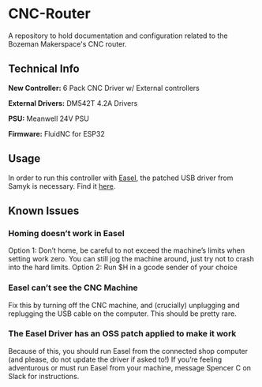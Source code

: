 # CNC-Router

A repository to hold documentation and configuration related to the Bozeman Makerspace's CNC router.

## Technical Info

**New Controller:** 6 Pack CNC Driver w/ External controllers

**External Drivers:** DM542T 4.2A Drivers

**PSU:** Meanwell 24V PSU

**Firmware:** FluidNC for ESP32


## Usage

In order to run this controller with [Easel](easel.inventables.com), the patched USB driver from Samyk is necessary. Find it [here](https://github.com/samyk/easel-driver).

## Known Issues

### Homing doesn’t work in Easel

Option 1: Don’t home, be careful to not exceed the machine’s limits when setting work zero. You can still jog the machine around, just try not to crash into the hard limits.
Option 2: Run $H in a gcode sender of your choice

### Easel can’t see the CNC Machine

Fix this by turning off the CNC machine, and (crucially) unplugging and replugging the USB cable on the computer. This should be pretty rare.

### The Easel Driver has an OSS patch applied to make it work

Because of this, you should run Easel from the connected shop computer (and please, do not update the driver if asked to!) If you’re feeling adventurous or must run Easel from your machine, message Spencer C on Slack for instructions.
